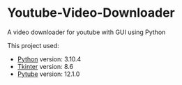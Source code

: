 # Youtube-Video-Downloader
A video downloader for youtube with GUI using Python

This project used:

* [Python](https://www.python.org/downloads/release/python-3104/) version: 3.10.4
* [Tkinter](https://docs.python.org/3/library/tkinter.html) version: 8.6
* [Pytube](https://github.com/pytube/pytube) version: 12.1.0

